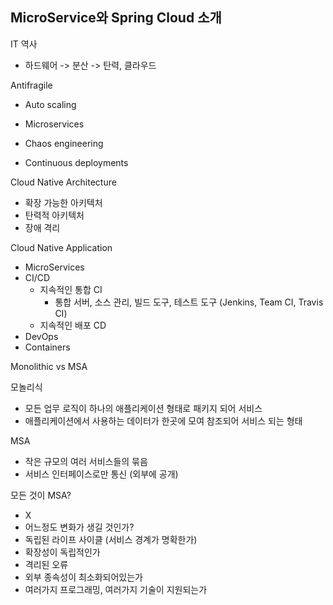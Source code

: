 ## MicroService와 Spring Cloud 소개

IT 역사

- 하드웨어 -> 분산 -> 탄력, 클라우드

  

Antifragile

- Auto scaling

- Microservices

- Chaos engineering

- Continuous deployments

  

Cloud Native Architecture

- 확장 가능한 아키텍처
- 탄력적 아키텍처
- 장애 격리



Cloud Native Application

- MicroServices
- CI/CD
  - 지속적인 통합 CI
    - 통합 서버, 소스 관리, 빌드 도구, 테스트 도구 (Jenkins, Team CI, Travis CI)
  - 지속적인 배포 CD
- DevOps
- Containers



Monolithic vs MSA

모놀리식

- 모든 업무 로직이 하나의 애플리케이션 형태로 패키지 되어 서비스
- 애플리케이션에서 사용하는 데이터가 한곳에 모여 참조되어 서비스 되는 형태

MSA

- 작은 규모의 여러 서비스들의 묶음
- 서비스 인터페이스로만 통신 (외부에 공개)

모든 것이 MSA?

- X
- 어느정도 변화가 생길 것인가?
- 독립된 라이프 사이클 (서비스 경계가 명확한가)
- 확장성이 독립적인가
- 격리된 오류
- 외부 종속성이 최소화되어있는가
- 여러가지 프로그래밍, 여러가지 기술이 지원되는가

